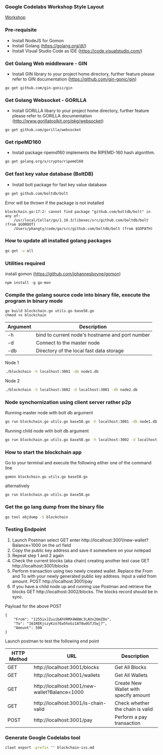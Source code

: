 ### Google Codelabs Workshop Style Layout

[Workshop](https://bit.ly/2MHxKmp)

### Pre-requisite

- Install NodeJS for Gomon
- Install Golang (https://golang.org/dl/)
- Install Visual Studio Code as IDE (https://code.visualstudio.com/)

### Get Golang Web middleware - GIN

- Install GIN library to your project home directory, further feature please refer to GIN documentation (https://github.com/gin-gonic/gin)

```
go get github.com/gin-gonic/gin
```

### Get Golang Websocket - GORILLA

- Install GORILLA libary to your project home directory, further feature please refer to GORILLA documentation (http://www.gorillatoolkit.org/pkg/websocket)

```
go get github.com/gorilla/websocket
```

### Get ripeMD160

- Install package ripemd160 implements the RIPEMD-160 hash algorithm.

```bash
go get golang.org/x/crypto/ripemd160
```

### Get fast key value database (BoltDB)

- Install bolt package for fast key value database

```bash
go get github.com/boltdb/bolt
```

Error will be thrown if the package is not installed

```
blockchain.go:17:2: cannot find package "github.com/boltdb/bolt" in any of:
	/usr/local/Cellar/go/1.10.3/libexec/src/github.com/boltdb/bolt (from $GOROOT)
	/Users/phangty/code/go/src/github.com/boltdb/bolt (from $GOPATH)
```

### How to update all installed golang packages

```bash
go get -u all
```

### Utilities required

install gomon (https://github.com/johannesboyne/gomon)

```
npm install -g go-mon
```

### Compile the golang source code into binary file, execute the program in binary mode

```
go build blockchain.go utils.go base58.go
chmod +x blockchain
```

| Argument | Description                                     |
| -------- | ----------------------------------------------- |
| -h       | bind to current node's hostname and port number |
| -d       | Connect to the master node                      |
| -db      | Directory of the local fast data storage        |

Node 1

```bash
./blockchain -h localhost:3001 -db node1.db
```

Node 2

```bash
./blockchain -h localhost:3002 -d localhost:3001 -db node2.db
```

### Node synchornization using client server rather p2p

Running master node with bolt db argument

```bash
go run blockchain.go utils.go base58.go -h localhost:3001 -db node1.db
```

Running child node with bolt db argument

```bash
go run blockchain.go utils.go base58.go -h localhost:3002 -d localhost:3001 -db node2.db
```

### How to start the blockchain app

Go to your terminal and execute the following either one of the command line

```
gomon blockchain.go utils.go base58.go
```

alternatively

```
go run blockchain.go utils.go base58.go
```

### Get the go lang dump from the binary file

```bash
go tool objdump -S blockchain
```

### Testing Endpoint

1. Launch Postman select GET enter http://localhost:3001/new-wallet?Balance=1000 on the url field
2. Copy the public key address and save it somewhere on your notepad
3. Repeat step 1 and 2 again
4. Check the current blocks (aka chain) creating another test case GET http://localhost:3001/blocks
5. Perform transaction using two newly created wallet. Replace the From and To with your newly generated public key address. Input a valid from amount. POST http://localhost:3001/pay
6. If you have a child node up and running use Postman and retrieve the blocks GET http://localhost:3002/blocks. The blocks record should be in sync.

Payload for the above POST

```
{
	"From": "1255ixJZuuibAhVRMX4W8Wc3LAUv26mZ8o",
	"To": "161REKjszyKzo7Ew5hoGz1AT8wdGTJ5wj7",
	"Amount": 500
}
```

Launch postman to test the following end point

| HTTP Method | URL                                           | Description                           |
| ----------- | --------------------------------------------- | ------------------------------------- |
| GET         | http://localhost:3001/blocks                  | Get All Blocks                        |
| GET         | http://localhost:3001/wallets                 | Get All Wallets                       |
| GET         | http://localhost:3001/new-wallet?Balance=1000 | Create New Wallet with specify amount |
| GET         | http://localhost:3001/is-chain-valid          | Check whether the chain is valid      |
| POST        | http://localhost:3001/pay                     | Perform a pay transaction             |

### Generate Google Codelabs tool

```bash
claat export -prefix "" blockchain-iss.md
```
